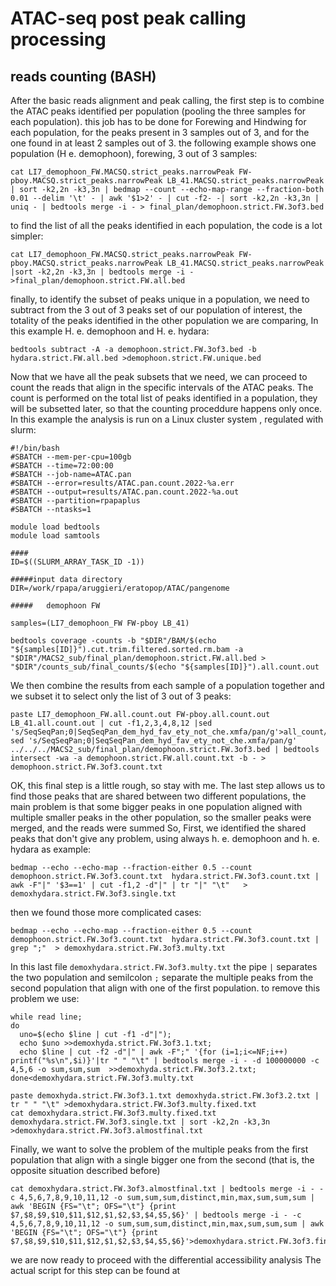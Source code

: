 # ATAC-seq post peak calling processing
## reads counting (BASH)
After the basic reads alignment and peak calling, the first step is to combine the ATAC peaks identified per population (pooling the three samples for each population). this job has to be done for Forewing and Hindwing for each population, for the peaks present in 3 samples out of 3, and for the one found in at least 2 samples out of 3.
the following example shows one population (H e. demophoon), forewing, 3 out of 3 samples:
```
cat LI7_demophoon_FW.MACSQ.strict_peaks.narrowPeak FW-pboy.MACSQ.strict_peaks.narrowPeak LB_41.MACSQ.strict_peaks.narrowPeak | sort -k2,2n -k3,3n | bedmap --count --echo-map-range --fraction-both 0.01 --delim '\t' - | awk '$1>2' - | cut -f2- -| sort -k2,2n -k3,3n | uniq - | bedtools merge -i - > final_plan/demophoon.strict.FW.3of3.bed
```
to find the list of all the peaks identified in each population, the code is a lot simpler:
```
cat LI7_demophoon_FW.MACSQ.strict_peaks.narrowPeak FW-pboy.MACSQ.strict_peaks.narrowPeak LB_41.MACSQ.strict_peaks.narrowPeak |sort -k2,2n -k3,3n | bedtools merge -i - >final_plan/demophoon.strict.FW.all.bed
```
finally, to identify the subset of peaks unique in a population, we need to subtract from the 3 out of 3 peaks set of our population of interest, the totality of the peaks identified in the other population we are comparing, In this example H. e. demophoon and H. e. hydara:
```
bedtools subtract -A -a demophoon.strict.FW.3of3.bed -b hydara.strict.FW.all.bed >demophoon.strict.FW.unique.bed
```
Now that we have all the peak subsets that we need, we can proceed to count the reads that align in the specific intervals of the ATAC peaks. The count is performed on the total list of peaks identified in a population, they will be subsetted later, so that the counting proceddure happens only once.
In this example the analysis is run on a Linux cluster system , regulated with slurm:
```
#!/bin/bash
#SBATCH --mem-per-cpu=100gb
#SBATCH --time=72:00:00
#SBATCH --job-name=ATAC.pan
#SBATCH --error=results/ATAC.pan.count.2022-%a.err
#SBATCH --output=results/ATAC.pan.count.2022-%a.out
#SBATCH --partition=rpapaplus
#SBATCH --ntasks=1

module load bedtools
module load samtools

####
ID=$((SLURM_ARRAY_TASK_ID -1))

#####input data directory
DIR=/work/rpapa/aruggieri/eratopop/ATAC/pangenome

#####   demophoon FW

samples=(LI7_demophoon_FW FW-pboy LB_41)

bedtools coverage -counts -b "$DIR"/BAM/$(echo "${samples[ID]}").cut.trim.filtered.sorted.rm.bam -a "$DIR"/MACS2_sub/final_plan/demophoon.strict.FW.all.bed > "$DIR"/counts_sub/final_counts/$(echo "${samples[ID]}").all.count.out
```
We then combine the results from each sample of a population together and we subset it to select only the list of 3 out of 3 peaks:
```
paste LI7_demophoon_FW.all.count.out FW-pboy.all.count.out LB_41.all.count.out | cut -f1,2,3,4,8,12 |sed 's/SeqSeqPan;0|SeqSeqPan_dem_hyd_fav_ety_not_che.xmfa/pan/g'>all_count/demophoon.strict.FW.all.count.txt
sed 's/SeqSeqPan;0|SeqSeqPan_dem_hyd_fav_ety_not_che.xmfa/pan/g' ../../../MACS2_sub/final_plan/demophoon.strict.FW.3of3.bed | bedtools intersect -wa -a demophoon.strict.FW.all.count.txt -b - > demophoon.strict.FW.3of3.count.txt
```

OK, this final step is a little rough, so stay with me.
The last step allows us to find those peaks that are shared between two different populations, the main problem is that some bigger peaks in one population aligned with multiple smaller peaks in the other population, so the smaller peaks were merged, and the reads were summed
So, First, we identified the shared peaks that don't give any problem, using always h. e.  demophoon and h. e.  hydara as example:
```
bedmap --echo --echo-map --fraction-either 0.5 --count demophoon.strict.FW.3of3.count.txt  hydara.strict.FW.3of3.count.txt |  awk -F"|" '$3==1' | cut -f1,2 -d"|" | tr "|" "\t"   > demoxhydara.strict.FW.3of3.single.txt
```
then we found those more complicated cases:
```
bedmap --echo --echo-map --fraction-either 0.5 --count demophoon.strict.FW.3of3.count.txt  hydara.strict.FW.3of3.count.txt | grep ";"  > demoxhydara.strict.FW.3of3.multy.txt
```
In this last file `demoxhydara.strict.FW.3of3.multy.txt` the pipe `|` separates the two population and semilcolon `;` separate the multiple peaks from the second population that align with one of the first population. to remove this problem we use:
```
while read line;
do
  uno=$(echo $line | cut -f1 -d"|");
  echo $uno >>demoxhyda.strict.FW.3of3.1.txt;
  echo $line | cut -f2 -d"|" | awk -F";" '{for (i=1;i<=NF;i++) printf("%s\n",$i)}'|tr " " "\t" | bedtools merge -i - -d 100000000 -c 4,5,6 -o sum,sum,sum  >>demoxhyda.strict.FW.3of3.2.txt;
done<demoxhydara.strict.FW.3of3.multy.txt

paste demoxhyda.strict.FW.3of3.1.txt demoxhyda.strict.FW.3of3.2.txt | tr " " "\t" >demoxhydara.strict.FW.3of3.multy.fixed.txt
cat demoxhydara.strict.FW.3of3.multy.fixed.txt demoxhydara.strict.FW.3of3.single.txt | sort -k2,2n -k3,3n >demoxhydara.strict.FW.3of3.almostfinal.txt
```
Finally, we want to solve the problem of the multiple peaks from the first population that align with a single bigger one from the second (that is, the opposite situation described before)
```
cat demoxhydara.strict.FW.3of3.almostfinal.txt | bedtools merge -i - -c 4,5,6,7,8,9,10,11,12 -o sum,sum,sum,distinct,min,max,sum,sum,sum | awk 'BEGIN {FS="\t"; OFS="\t"} {print $7,$8,$9,$10,$11,$12,$1,$2,$3,$4,$5,$6}' | bedtools merge -i - -c 4,5,6,7,8,9,10,11,12 -o sum,sum,sum,distinct,min,max,sum,sum,sum | awk 'BEGIN {FS="\t"; OFS="\t"} {print $7,$8,$9,$10,$11,$12,$1,$2,$3,$4,$5,$6}'>demoxhydara.strict.FW.3of3.final.txt
```

we are now ready to proceed with the differential accessibility analysis 
The actual script for this step can be found at 
